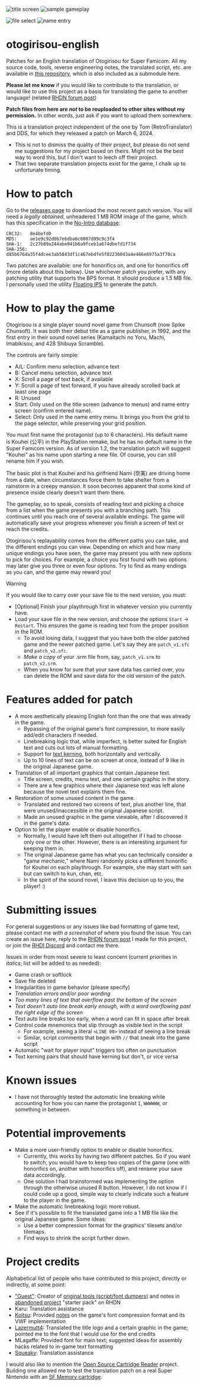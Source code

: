 ![title screen](images/01%20title%20screen.png)   ![sample gameplay](images/04%20normal%20text.png)

![file select](images/02%20file%20select.png)    ![name entry](images/03%20name%20entry.png)

# otogirisou-english

Patches for an English translation of Otogirisou for Super Famicom. All my source code, tools, reverse engineering notes, the translated script, etc. are available in [this repository](https://github.com/ButThouMust/otogirisou-tools), which is also included as a submodule here.

**Please let me know** if you would like to contribute to the translation, or would like to use this project as a basis for translating the game to another language! (related [RHDN forum post](https://www.romhacking.net/forum/index.php?topic=38663.0))

**Patch files from here are _not_ to be reuploaded to other sites without my permission.** In other words, just ask if you want to upload them somewhere.

This is a translation project independent of the one by Tom (RetroTranslator) and DDS, for which they released a patch on March 6, 2024.
- This is not to dismiss the quality of their project, but please do not send me suggestions for my project based on theirs. Might not be the best way to word this, but I don't want to leech off their project.
- That two separate translation projects exist for the game, I chalk up to unfortunate timing.

# How to patch
Go to the [releases page](https://github.com/ButThouMust/otogirisou-english/releases) to download the most recent patch version. You will need a *legally obtained*, unheadered 1 MB ROM image of the game, which has this specification in the [No-Intro database](https://datomatic.no-intro.org/index.php?page=show_record&s=49&n=1880):
```
CRC32:   8e4befd0
MD5:     ae1e9c92d0b7e6dba6c6007d99c9c3f4
SHA-1:   2c27b89a244abe941b6a9fceb1a674dbefd1f734
SHA-256: d85b6764a35f4dcee3ab5843df1c467ebdfe5f02236043a4e466e6975a3f70ca
```

Two patches are available: one for honorifics on, and one for honorifics off (more details about this below). Use whichever patch you prefer, with any patching utility that supports the BPS format. It should produce a 1.5 MB file. I personally used the utility [Floating IPS](https://www.romhacking.net/utilities/1040/) to generate the patch.

# How to play the game
Otogirisou is a single player sound novel game from Chunsoft (now Spike Chunsoft). It was both their debut title as a game publisher, in 1992, and the first entry in their sound novel series (Kamaitachi no Yoru, Machi, Imabikisou, and 428 Shibuya Scramble).

The controls are fairly simple:
- A/L: Confirm menu selection, advance text
- B: Cancel menu selection, advance text
- X: Scroll a page of text back, if available
- Y: Scroll a page of text forward, if you have already scrolled back at least one page
- R: Unused
- Start: Only used on the title screen (advance to menus) and name entry screen (confirm entered name).
- Select: Only used in the name entry menu. It brings you from the grid to the page selector, while preserving your grid position.

You must first name the protagonist (up to 6 characters). His default name is Kouhei (公平) in the PlayStation remake, but he has no default name in the Super Famicom version. As of version 1.2, the translation patch will suggest "Kouhei" as his name upon starting a new file. Of course, you can still rename him if you wish.

The basic plot is that Kouhei and his girlfriend Nami (奈美) are driving home from a date, when circumstances force them to take shelter from a rainstorm in a creepy mansion. It soon becomes apparent that some kind of presence inside clearly doesn't want them there.

The gameplay, so to speak, consists of reading text and picking a choice from a list when the game presents you with a branching path. This continues until you reach one of several available endings. The game will automatically save your progress whenever you finish a screen of text or reach the credits.

Otogirisou's replayability comes from the different paths you can take, and the different endings you can view. Depending on which and how many unique endings you have seen, the game may present you with new options to pick for choices. For example, a choice you first found with two options may later give you three or even four options. Try to find as many endings as you can, and the game may reward you!

> [!WARNING]
> If you would like to carry over your save file to the next version, you must:
> - [Optional] Finish your playthrough first in whatever version you currently have.
> - Load your save file in the new version, and choose the options `Start` -> `Restart`. This ensures the game is reading text from the proper position in the ROM.
>   - To avoid losing data, I suggest that you have both the older patched game and the newer patched game. Let's say they are `patch_v1.sfc` and `patch_v2.sfc`.
>   - *Make a copy* of your .srm file from, say, `patch_v1.srm` to `patch_v2.srm`.
>   - When you know for sure that your save data has carried over, you can delete the ROM and save data for the old version of the patch.

# Features added for patch
- A more aesthetically pleasing English font than the one that was already in the game.
  - Bypassing of the original game's font compression, to more easily add/edit characters if needed.
  - Linebreaking logic that, while imperfect, is better suited for English text and cuts out lots of manual formatting.
  - Support for [text kerning](https://en.wikipedia.org/wiki/Kerning), both horizontally and vertically.
  - Up to 10 lines of text can be on screen at once, instead of 9 like in the original Japanese game.
- Translation of all important graphics that contain Japanese text.
  - Title screen, credits, menu text, and one certain graphic in the story.
  - There are a few graphics where their Japanese text was left alone because the novel text explains them fine.
- Restoration of some unused content in the game.
  - Translated and restored two screens of text, plus another line, that were unused/inaccessible in the original Japanese script.
  - Made an unused graphic in the game viewable, after I discovered it in the game's data.
- Option to let the player enable or disable honorifics.
  - Normally, I would have left them out altogether if I had to choose only one or the other. However, there is an interesting argument for keeping them in. 
  - The original Japanese game has what you can technically consider a "game mechanic," where Nami randomly picks a different honorific for Kouhei on each playthrough. For example, she may start with san but can switch to kun, chan, etc.
  - In the spirit of the sound novel, I leave this decision up to you, the player! :)

# Submitting issues
For general suggestions or any issues like bad formatting of game text, please contact me *with a screenshot* of where you found the issue. You can create an issue here, reply to the [RHDN forum post](https://www.romhacking.net/forum/index.php?topic=38663.0) I made for this project, or join the [RHDI Discord](https://discord.gg/uAufcgz) and contact me there.

Issues in order from most severe to least concern (current priorities in *italics*; list will be added to as needed):
- Game crash or softlock
- Save file deleted
- Irregularities in game behavior (please specify)
- *Translation errors and/or poor wording*
- *Too many lines of text that overflow past the bottom of the screen*
- *Text doesn't auto line break early enough, with a word overflowing past the right edge of the screen*
- Text auto line breaks too early, when a word can fit in space after break
- Control code mnemonics that slip through as visible text in the script
  - For example, seeing a literal `<LINE 00>` instead of seeing a line break
  - Similar, script comments that begin with `//` that sneak into the game script
- Automatic "wait for player input" triggers too often on punctuation
- Text kerning pairs that should have kerning but don't, or vice versa

# Known issues
- I have not thoroughly tested the automatic line breaking while accounting for how you can name the protagonist `I`, `WWWWWW`, or something in between.

# Potential improvements
- Make a more user-friendly option to enable or disable honorifics.
  - Currently, this works by having two different patches. So if you want to switch, you would have to keep two copies of the game (one with honorifics on, another with honorifics off), and rename your save data accordingly.
  - One solution I had brainstormed was implementing the option through the otherwise unused R button. However, I do not know if I could code up a good, simple way to clearly indicate such a feature to the player in the game.
- Make the automatic linebreaking logic more robust.
- See if it's possible to fit the translated game into a 1 MB file like the original Japanese game. Some ideas:
  - Use a better compression format for the graphics' tilesets and/or tilemaps.
  - Find ways to shrink the script further down.

# Project credits
Alphabetical list of people who have contributed to this project, directly or indirectly, at some point:
- ["Guest"](https://www.romhacking.net/community/695/): Creator of [original tools (script/font dumpers)](https://web.archive.org/web/20211006124117/https://www.romhacking.net/abandoned/569928.zip) and notes in [abandoned project](https://web.archive.org/web/20220115061924/https://www.romhacking.net/abandoned/) "starter pack" on RHDN
- Karu: Translation assistance
- [Koitsu](https://www.romhacking.net/community/394/): Provided [notes](https://drive.google.com/drive/folders/1PGe1NSHxB6LXuLZH3t8acn7CnwjRYQYr) on the game's font compression format and its VWF implementation
- [Lazermutt4](https://www.romhacking.net/community/7126/): Translated the title logo and a certain graphic in the game; pointed me to the font that I would use for the end credits
- MLagaffe: Provided font for main text; suggested ideas for assembly hacks related to in-game text formatting
- [Squeaky](https://www.romhacking.net/community/8301/): Translation assistance

I would also like to mention the [Open Source Cartridge Reader](https://github.com/sanni/cartreader) project. Building one allowed me to test the translation patch on a real Super Nintendo with an [SF Memory cartridge](https://en.wikipedia.org/wiki/Nintendo_Power_(cartridge)).
